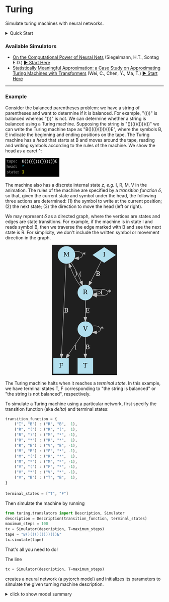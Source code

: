 # Turing

Simulate turing machines with neural networks.


<details><summary>Quick Start</summary>

Step 1: clone this repo
```shell
git clone https://github.com/jonrbates/turing.git
```
Step 2: step into it
```shell
cd turing
```
Step 3: (optional but recommended) use a python environment
```shell
python3.8 -m venv .turing
source bin/activate/.turing
```
Step 4: install requirements
```shell
pip install requirements.txt
```
Step 5: open python
```shell
python
```
Step 6: create a simulator
```python
from TODO import TODO
```
Step 7: view the model
```python
TODO
```
Step 8: simulate the turing machine
```python
TODO
```
</details>


### Available Simulators

* [On the Computational Power of Neural Nets](https://www.sciencedirect.com/science/article/pii/S0022000085710136) (Siegelmann, H.T., Sontag E.D.) [▶️ Start Here](docs/STACK.md)
* [Statistically Meaningful Approximation: a Case Study on Approximating Turing Machines with Transformers](https://arxiv.org/abs/2107.13163) (Wei, C., Chen, Y., Ma, T.) [▶️ Start Here](#example)

---

### Example

Consider the balanced parentheses problem: we have a string of parentheses and want to determine if it is balanced. For example, "(())" is balanced whereas "())" is not.
We can determine whether a string is balanced using a Turing machine. Supposing the string is "()((()(()))())" we can write the Turing machine tape as "B()((()(()))())E",
where the symbols B, E indicate the beginning and ending positions on the tape.  The Turing machine has a *head* that starts at B and moves around the tape, reading and writing
symbols according to the rules of the machine. We show the head as a caret ^:
<p><img src="docs/img/bptape_terminal.gif" alt="turing machine solving balanced parentheses" /></p>

The machine also has a discrete internal state $z$, *e.g.* I, R, M, V in the animation. The rules of the machine are specified by a *transition function* $\delta$,
so that, given the current state and symbol under the head, the following three actions are determined:
(1) the symbol to write at the current position;
(2) the next state;
(3) the direction to move the head (left or right).

We may represent $\delta$ as a directed graph, where the vertices are states and edges are state transitions. 
For example, if the machine is in state I and reads symbol B, then we traverse the edge 
marked with B and see the next state is R.
For simplicity, we don't include the written symbol or movement direction in the graph.

<p align="center">
<img src="docs/img/tm.png" alt="turing machine DAG for the balanced parentheses problem" />
</p>

The Turing machine halts when it reaches a *terminal state*. In this example, we have terminal states T, F corresponding to "the string is balanced" or 
"the string is not balanced", respectively.

To simulate a Turing machine using a particular network, first specify the transition function (aka *delta*) and terminal states:


```python
transition_function = {
    ("I", "B") : ("R", "B",  1),
    ("R", "(") : ("R", "(",  1),
    ("R", ")") : ("M", "*", -1),
    ("R", "*") : ("R", "*",  1),
    ("R", "E") : ("V", "E", -1),
    ("M", "B") : ("F", "*", -1),
    ("M", "(") : ("R", "*",  1),
    ("M", "*") : ("M", "*", -1),
    ("V", "(") : ("F", "*", -1),
    ("V", "*") : ("V", "*", -1),
    ("V", "B") : ("T", "B",  1),
}

terminal_states = ["T", "F"]
```

Then simulate the machine by running

```python
from turing.translators import Description, Simulator
description = Description(transition_function, terminal_states)
maximum_steps = 100
tx = Simulator(description, T=maximum_steps)
tape = "B()((()(()))())E"
tx.simulate(tape)
```

That's all you need to do!

The line
```python
tx = Simulator(description, T=maximum_steps)
```
creates a neural network (a pytorch model) and initializes its parameters
to simulate the given turning machine description.

<details><summary>click to show model summary</summary>

```c#
WCMSimulator(
  (transition): Transition(
    (linear1): Linear(in_features=59, out_features=89, bias=True)
    (linear2): Linear(in_features=89, out_features=59, bias=True)
  )
  (preprocess_for_adder): PreprocessForAdder(
    (linear): Linear(in_features=59, out_features=66, bias=True)
  )
  (adder_layers): ModuleList(
    (0): FullAdder(
      (halfadder1): HalfAdder(
        (linear_or_and): Linear(in_features=66, out_features=66, bias=True)
        (linear_or_not): Linear(in_features=66, out_features=66, bias=True)
        (half_adder_final): Linear(in_features=66, out_features=66, bias=True)
      )
      (halfadder2): HalfAdder(
        (linear_or_and): Linear(in_features=66, out_features=66, bias=True)
        (linear_or_not): Linear(in_features=66, out_features=66, bias=True)
        (half_adder_final): Linear(in_features=66, out_features=66, bias=True)
      )
      (linear_or1): Linear(in_features=66, out_features=66, bias=True)
      (linear_or2): Linear(in_features=66, out_features=66, bias=True)
    )
    (1): FullAdder(
      (halfadder1): HalfAdder(
        (linear_or_and): Linear(in_features=66, out_features=66, bias=True)
        (linear_or_not): Linear(in_features=66, out_features=66, bias=True)
        (half_adder_final): Linear(in_features=66, out_features=66, bias=True)
      )
      (halfadder2): HalfAdder(
        (linear_or_and): Linear(in_features=66, out_features=66, bias=True)
        (linear_or_not): Linear(in_features=66, out_features=66, bias=True)
        (half_adder_final): Linear(in_features=66, out_features=66, bias=True)
      )
      (linear_or1): Linear(in_features=66, out_features=66, bias=True)
      (linear_or2): Linear(in_features=66, out_features=66, bias=True)
    )
    (2): FullAdder(
      (halfadder1): HalfAdder(
        (linear_or_and): Linear(in_features=66, out_features=66, bias=True)
        (linear_or_not): Linear(in_features=66, out_features=66, bias=True)
        (half_adder_final): Linear(in_features=66, out_features=66, bias=True)
      )
      (halfadder2): HalfAdder(
        (linear_or_and): Linear(in_features=66, out_features=66, bias=True)
        (linear_or_not): Linear(in_features=66, out_features=66, bias=True)
        (half_adder_final): Linear(in_features=66, out_features=66, bias=True)
      )
      (linear_or1): Linear(in_features=66, out_features=66, bias=True)
      (linear_or2): Linear(in_features=66, out_features=66, bias=True)
    )
    (3): FullAdder(
      (halfadder1): HalfAdder(
        (linear_or_and): Linear(in_features=66, out_features=66, bias=True)
        (linear_or_not): Linear(in_features=66, out_features=66, bias=True)
        (half_adder_final): Linear(in_features=66, out_features=66, bias=True)
      )
      (halfadder2): HalfAdder(
        (linear_or_and): Linear(in_features=66, out_features=66, bias=True)
        (linear_or_not): Linear(in_features=66, out_features=66, bias=True)
        (half_adder_final): Linear(in_features=66, out_features=66, bias=True)
      )
      (linear_or1): Linear(in_features=66, out_features=66, bias=True)
      (linear_or2): Linear(in_features=66, out_features=66, bias=True)
    )
    (4): FullAdder(
      (halfadder1): HalfAdder(
        (linear_or_and): Linear(in_features=66, out_features=66, bias=True)
        (linear_or_not): Linear(in_features=66, out_features=66, bias=True)
        (half_adder_final): Linear(in_features=66, out_features=66, bias=True)
      )
      (halfadder2): HalfAdder(
        (linear_or_and): Linear(in_features=66, out_features=66, bias=True)
        (linear_or_not): Linear(in_features=66, out_features=66, bias=True)
        (half_adder_final): Linear(in_features=66, out_features=66, bias=True)
      )
      (linear_or1): Linear(in_features=66, out_features=66, bias=True)
      (linear_or2): Linear(in_features=66, out_features=66, bias=True)
    )
    (5): FullAdder(
      (halfadder1): HalfAdder(
        (linear_or_and): Linear(in_features=66, out_features=66, bias=True)
        (linear_or_not): Linear(in_features=66, out_features=66, bias=True)
        (half_adder_final): Linear(in_features=66, out_features=66, bias=True)
      )
      (halfadder2): HalfAdder(
        (linear_or_and): Linear(in_features=66, out_features=66, bias=True)
        (linear_or_not): Linear(in_features=66, out_features=66, bias=True)
        (half_adder_final): Linear(in_features=66, out_features=66, bias=True)
      )
      (linear_or1): Linear(in_features=66, out_features=66, bias=True)
      (linear_or2): Linear(in_features=66, out_features=66, bias=True)
    )
    (6): FullAdder(
      (halfadder1): HalfAdder(
        (linear_or_and): Linear(in_features=66, out_features=66, bias=True)
        (linear_or_not): Linear(in_features=66, out_features=66, bias=True)
        (half_adder_final): Linear(in_features=66, out_features=66, bias=True)
      )
      (halfadder2): HalfAdder(
        (linear_or_and): Linear(in_features=66, out_features=66, bias=True)
        (linear_or_not): Linear(in_features=66, out_features=66, bias=True)
        (half_adder_final): Linear(in_features=66, out_features=66, bias=True)
      )
      (linear_or1): Linear(in_features=66, out_features=66, bias=True)
      (linear_or2): Linear(in_features=66, out_features=66, bias=True)
    )
  )
  (project_down): ProjectDown(
    (project_down): Linear(in_features=66, out_features=59, bias=True)
  )
  (indicate_visited_position): IndicateVisitedPosition()
  (binary_search_layers): ModuleList(
    (0): BinarySearchStep(
      (linear): Linear(in_features=59, out_features=59, bias=False)
    )
    (1): BinarySearchStep(
      (linear): Linear(in_features=59, out_features=59, bias=False)
    )
    (2): BinarySearchStep(
      (linear): Linear(in_features=59, out_features=59, bias=False)
    )
    (3): BinarySearchStep(
      (linear): Linear(in_features=59, out_features=59, bias=False)
    )
    (4): BinarySearchStep(
      (linear): Linear(in_features=59, out_features=59, bias=False)
    )
    (5): BinarySearchStep(
      (linear): Linear(in_features=59, out_features=59, bias=False)
    )
    (6): BinarySearchStep(
      (linear): Linear(in_features=59, out_features=59, bias=False)
    )
  )
  (get_last_written_symbol): GetLastWrittenSymbol(
    (linear): Linear(in_features=59, out_features=59, bias=False)
  )
  (get_initial_symbol): GetInitialSymbol()
  (get_v): GetV(
    (linear): Linear(in_features=59, out_features=59, bias=True)
  )
  (arrange_symbols): ArrangeSymbols(
    (linear): Linear(in_features=59, out_features=59, bias=True)
  )
  (combine_symbols): CombineSymbols(
    (linear_combine): Linear(in_features=59, out_features=59, bias=False)
  )
)
```
</details>